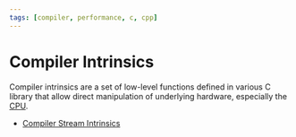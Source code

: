 ```yaml
---
tags: [compiler, performance, c, cpp]
---
```


# Compiler Intrinsics

Compiler intrinsics are a set of low-level functions defined in various C
library that allow direct manipulation of underlying hardware, especially the
[CPU](202403151651.md).

- [Compiler Stream Intrinsics](202404152004.md)

